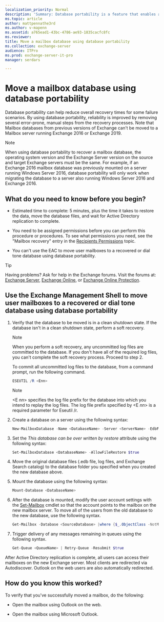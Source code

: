 ```yaml
---
localization_priority: Normal
description: 'Summary: Database portability is a feature that enables an Exchange Server 2016 or Exchange 2019 mailbox database to be moved to or mounted on any other Mailbox server in the same organization running Exchange 2016 or Exchange 2019 respectively, provided the target Mailbox server has databases with the same database schema version.'
ms.topic: article
author: mattpennathe3rd
ms.author: v-mapenn
ms.assetid: a765ead1-43bc-4786-ae93-1835cacfc8fc
ms.reviewer:
title: Move a mailbox database using database portability
ms.collection: exchange-server
audience: ITPro
ms.prod: exchange-server-it-pro
manager: serdars

---
```


# Move a mailbox database using database portability

Database portability can help reduce overall recovery times for some failure scenarios. By using database portability, reliability is improved by removing several error-prone, manual steps from the recovery processes. Note that Mailbox databases from previous versions of Exchange can't be moved to a Mailbox server running Exchange 2016 or Exchange 2019.

> [!NOTE]
> When using database portability to recover a mailbox database, the operating system version and the Exchange Server version on the source and target Exchange servers must be the same. For example, if an Exchange 2016 mailbox database was previously mounted on a server running Windows Server 2016, database portability will only work when migrating the database to a server also running Windows Server 2016 and Exchange 2016.

## What do you need to know before you begin?

- Estimated time to complete: 5 minutes, plus the time it takes to restore the data, move the database files, and wait for Active Directory replication to complete.

- You need to be assigned permissions before you can perform this procedure or procedures. To see what permissions you need, see the "Mailbox recovery" entry in the [Recipients Permissions](../../permissions/feature-permissions/recipient-permissions.md) topic.

- You can't use the EAC to move user mailboxes to a recovered or dial tone database using database portability.

> [!TIP]
> Having problems? Ask for help in the Exchange forums. Visit the forums at: [Exchange Server](https://go.microsoft.com/fwlink/p/?linkId=60612), [Exchange Online](https://go.microsoft.com/fwlink/p/?linkId=267542), or [Exchange Online Protection](https://go.microsoft.com/fwlink/p/?linkId=285351).

## Use the Exchange Management Shell to move user mailboxes to a recovered or dial tone database using database portability

1. Verify that the database to be moved is in a clean shutdown state. If the database isn't in a clean shutdown state, perform a soft recovery.

   > [!NOTE]
   > When you perform a soft recovery, any uncommitted log files are committed to the database. If you don't have all of the required log files, you can't complete the soft recovery process. Proceed to step 2.

   To commit all uncommitted log files to the database, from a command prompt, run the following command.

   ```powershell
   ESEUTIL /R <Enn>
   ```

   > [!NOTE]
   > \<E _nn_\> specifies the log file prefix for the database into which you intend to replay the log files. The log file prefix specified by \<E _nn_\> is a required parameter for Eseutil /r.

2. Create a database on a server using the following syntax:

   ```powershell
   New-MailboxDatabase -Name <DatabaseName> -Server <ServerName> -EdbFilePath <DatabaseFileNameandPath> -LogFolderPath <LogFilesPath>
   ```

3. Set the _This database can be over written by restore_ attribute using the following syntax:

   ```powershell
   Set-MailboxDatabase <DatabaseName> -AllowFileRestore $true
   ```

4. Move the original database files (.edb file, log files, and Exchange Search catalog) to the database folder you specified when you created the new database above.

5. Mount the database using the following syntax:

   ```powershell
   Mount-Database <DatabaseName>
   ```

6. After the database is mounted, modify the user account settings with the [Set-Mailbox](https://docs.microsoft.com/powershell/module/exchange/mailboxes/set-mailbox) cmdlet so that the account points to the mailbox on the new mailbox server. To move all of the users from the old database to the new database, use the following syntax.

   ```powershell
   Get-Mailbox -Database <SourceDatabase> |where {$_.ObjectClass -NotMatch '(SystemAttendantMailbox|ExOleDbSystemMailbox)'}| Set-Mailbox -Database <TargetDatabase>
   ```

7. Trigger delivery of any messages remaining in queues using the following syntax.

   ```powershell
   Get-Queue <QueueName> | Retry-Queue -Resubmit $true
   ```

After Active Directory replication is complete, all users can access their mailboxes on the new Exchange server. Most clients are redirected via Autodiscover. Outlook on the web users are also automatically redirected.

## How do you know this worked?

To verify that you've successfully moved a mailbox, do the following:

- Open the mailbox using Outlook on the web.

- Open the mailbox using Microsoft Outlook.
